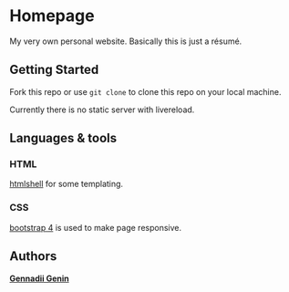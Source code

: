 # Homepage
My very own personal website. Basically this is just a résumé.

## Getting Started
Fork this repo or use `git clone` to clone this repo on your local machine.

Currently there is no static server with livereload.

## Languages & tools

### HTML

[htmlshell](http://htmlshell.com/) for some templating.

### CSS

[bootstrap 4](https://getbootstrap.com/) is used to make page responsive.

## Authors

**[Gennadii Genin](https://github.com/GienekGenin)**
